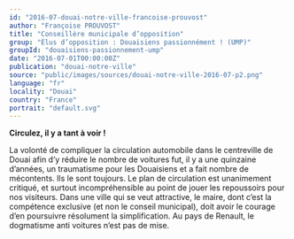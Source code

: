 ```yaml
---
id: "2016-07-douai-notre-ville-francoise-prouvost"
author: "Françoise PROUVOST"
title: "Conseillère municipale d’opposition"
group: "Élus d’opposition : Douaisiens passionnément ! (UMP)"
groupId: "douaisiens-passionnement-ump"
date: "2016-07-01T00:00:00Z"
publication: "douai-notre-ville"
source: "public/images/sources/douai-notre-ville-2016-07-p2.png"
language: "fr"
locality: "Douai"
country: "France"
portrait: "default.svg"
---
```


**Circulez, il y a tant à voir !**

La volonté de compliquer la circulation automobile dans le centreville de Douai afin d’y réduire le nombre de voitures fut, il y a une quinzaine d’années, un traumatisme pour les Douaisiens et a fait nombre de mécontents. Ils le sont toujours. Le plan de circulation est unanimement critiqué, et surtout incompréhensible au point de jouer les repoussoirs pour nos visiteurs. Dans une ville qui se veut attractive, le maire, dont c’est la compétence exclusive (et non le conseil municipal), doit avoir le courage d’en poursuivre résolument la simplification. Au pays de Renault, le dogmatisme anti voitures n’est pas de mise.
